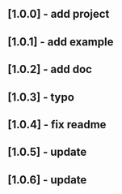 ## [1.0.0] - add project
## [1.0.1] - add example
## [1.0.2] - add doc
## [1.0.3] - typo
## [1.0.4] - fix readme
## [1.0.5] - update
## [1.0.6] - update
